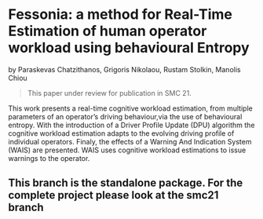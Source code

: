 # Fessonia: a method for Real-Time Estimation of human operator workload using behavioural Entropy

by Paraskevas Chatzithanos, Grigoris Nikolaou, Rustam Stolkin, Manolis Chiou

> This paper under review for publication in SMC 21.

This work presents a real-time cognitive  workload estimation, from multiple parameters of an operator’s driving behaviour,via the use of behavioural entropy. With the introduction of a Driver Profile Update (DPU) algorithm the cognitive workload estimation adapts to the evolving driving profile of individual operators. Finaly, the effects of a Warning And Indication System (WAIS) are presented. WAIS uses cognitive workload estimations to issue warnings to the operator.


## This branch is the standalone package. For the complete project please look at the smc21 branch
